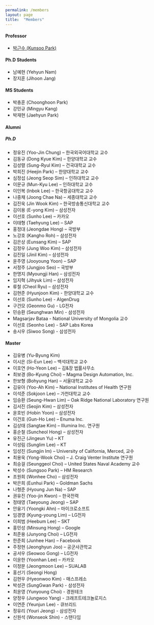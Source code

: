 ```yaml
---
permalink: /members
layout: page
title:  "Members"
---
```


#### Professor
- [박근수 (Kunsoo Park)](/kpark)
 
#### Ph.D Students
- 남예현 (Yehyun Nam)
- 장지훈 (Jihoon Jang)

#### MS Students
- 박충훈 (Choonghoon Park)
- 강민규 (Mingyu Kang) 
- 박재현 (Jaehyun Park)

#### Alumni
##### Ph.D
- 정유진 (Yoo-Jin Chung) – 한국외국어대학교 교수
- 김동규 (Dong Kyue Kim) – 한양대학교 교수
- 김성렬 (Sung-Ryul Kim) – 건국대학교 교수
- 박희진 (Heejin Park) – 한양대학교 교수
- 심정섭 (Jeong Seop Sim) – 인하대학교 교수
- 이문규 (Mun-Kyu Lee) – 인하대학교 교수
- 이인복 (Inbok Lee) – 한국항공대학교 교수
- 나중채 (Joong Chae Na) – 세종대학교 교수
- 김진욱 (Jin Wook Kim) – 한국방송통신대학교 교수
- 김이용 (E-yong Kim) – 삼성전자
- 이선호 (Sunho Lee) – 카카오
- 이태형 (Taehyung Lee) – SAP
- 홍정대 (Jeongdae Hong) – 국방부
- 노강호 (Kangho Roh) – 삼성전자
- 김은상 (Eunsang Kim) – SAP
- 김정우 (Jung Woo Kim) – 삼성전자
- 김진일 (Jinil Kim) – 삼성전자
- 윤주영 (Jooyoung Yoon) – SAP
- 서정주 (Jungjoo Seo) – 국방부
- 한명지 (Myoungji Han) – 삼성전자
- 임지혁 (Jihyuk Lim) – 삼성전자
- 류철   (Cheol Ryu) – 삼성전자
- 김현준 (Hyunjoon Kim) - 한양대학교 교수 
- 이선호 (Sunho Lee) - AIgenDrug
- 구건모 (Geonmo Gu) - LG전자
- 민승환 (Seunghwan Min) - 삼성전자
- Magsarjav Bataa - National University of Mongolia 교수
- 이선호 (Seonho Lee) - SAP Labs Korea
- 송시우 (Siwoo Song) - 삼성전자

#### Master
- 김유병 (Yu-Byung Kim)
- 이시은 (Si-Eun Lee) – 백석대학교 교수
- 이호연 (Ho-Yeon Lee) – 김&장 법률사무소
- 최보경 (Bo-Kyung Choi) – Magma Design Automation, Inc.
- 한보형 (Bohyung Han) – 서울대학교 교수
- 김유아 (Yoo-Ah Kim) – National Institutes of Health 연구원 
- 이석준 (Sokjoon Lee) – 가천대학교 교수
- 임승환 (Seung-Hwan Lim) – Oak Ridge National Laboratory 연구원
- 김서진 (Seojin Kim) – 삼성전자
- 윤호빈 (Hobin Yoon) – 삼성전자
- 이건호 (Gun-Ho Lee) – Enuma Inc.
- 김상태 (Sangtae Kim) – Illumina Inc. 연구원
- 홍순철 (Suncheol Hong) – 삼성전자
- 유진근 (Jingeun Yu) – KT
- 이성림 (Sunglim Lee) – KT
- 임성진 (Sungjin Im) – University of California, Merced, 교수
- 최용욱 (Yong-Wook Choi) – J. Craig Venter Institute 연구원
- 최승걸 (Seunggeol Choi) – United States Naval Academy 교수
- 박성수 (Sungsoo Park) – HM Research
- 조원희 (Wonhee Cho) – 삼성전자
- 박은희 (Eunhui Park) – Goldman Sachs
- 나형준 (Hyoung Jun Na) – SAP
- 권유진 (Yoo-jin Kwon) – 한국전력
- 정태영 (Taeyoung Jeong) – SAP
- 안융기 (Yoongki Ahn) – 마이크로소프트
- 임경영 (Kyung-young Lim) – LG전자
- 이희범 (Heebum Lee) – SKT
- 홍민성 (Minsung Hong) – Google
- 최준용 (Junyong Choi) – LG전자
- 한준희 (Junhee Han) – Facebook
- 주정현 (Jeonghyun Joo) – 공군사관학교
- 공서우 (Seowoo Gong) – LG전자
- 이윤한 (Yoonhan Lee) – 카카오
- 이정문 (Jeongmoon Lee) – SUALAB
- 홍선기 (Seongi Hong) 
- 김현우 (Hyeonwoo Kim) - 매스프레소
- 박성관 (SungGwan Park) - 삼성전자
- 최윤영 (Yunyoung Choi) - 경원테크
- 양정우 (Jungwoo Yang) - 크래프트테크놀로지스
- 이연준 (Yeunjun Lee) - 큐브리드
- 정유리 (Youri Jeong) - 삼성전자
- 신원석 (Wonseok Shin) - 스탠다임